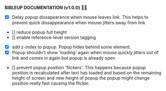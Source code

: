 **BIBLEUP DOCUMENTATION (v1.0.0)** 📖💡
- [x] Delay popup dissapearance when mouse leaves link. This helps to prevent quick dissappearance when mouse jitters away from link
- [] reduce popup full height
- [] enable reference-level version tagging
- [x] add z-index to popup. Popup hides behind some element.
- [x] Popup shouldn't show 'loading' again when mouse quickly jitters out of link and comes in again but popup is already open

- [] prevent popup position 'flickers'. This happens because popup position is recalculated after text has loaded and based on the remaining height of screen and new height of popup the popup might change position really fast causing the flicker.